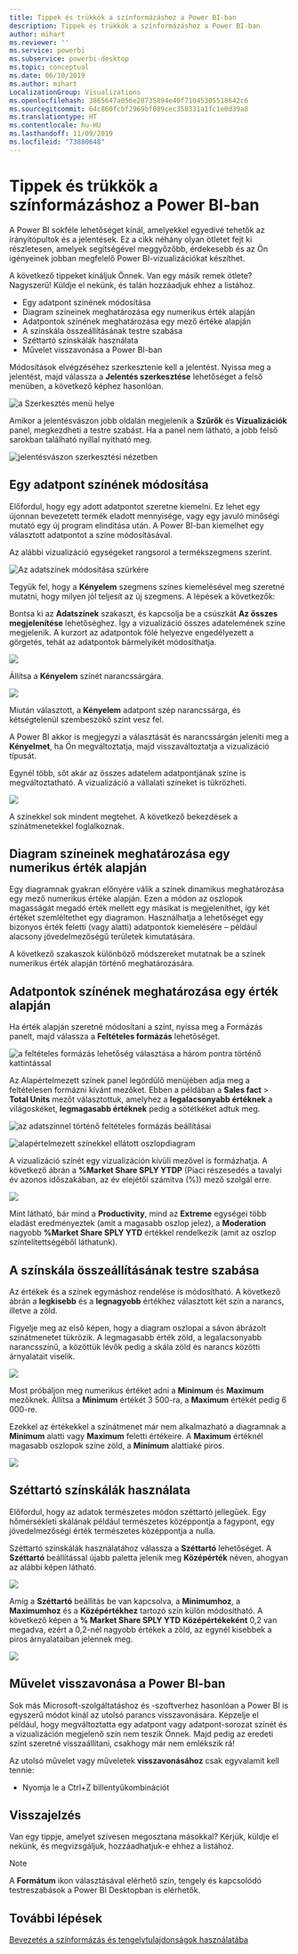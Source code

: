 ```yaml
---
title: Tippek és trükkök a színformázáshoz a Power BI-ban
description: Tippek és trükkök a színformázáshoz a Power BI-ban
author: mihart
ms.reviewer: ''
ms.service: powerbi
ms.subservice: powerbi-desktop
ms.topic: conceptual
ms.date: 06/10/2019
ms.author: mihart
LocalizationGroup: Visualizations
ms.openlocfilehash: 3865647a056e28735894e40f71045305518642c6
ms.sourcegitcommit: 64c860fcbf2969bf089cec358331a1fc1e0d39a8
ms.translationtype: HT
ms.contentlocale: hu-HU
ms.lasthandoff: 11/09/2019
ms.locfileid: "73880648"
---
```

# <a name="tips-and-tricks-for-color-formatting-in-power-bi"></a>Tippek és trükkök a színformázáshoz a Power BI-ban
A Power BI sokféle lehetőséget kínál, amelyekkel egyedivé tehetők az irányítópultok és a jelentések. Ez a cikk néhány olyan ötletet fejt ki részletesen, amelyek segítségével meggyőzőbb, érdekesebb és az Ön igényeinek jobban megfelelő Power BI-vizualizációkat készíthet.

A következő tippeket kínáljuk Önnek. Van egy másik remek ötlete? Nagyszerű! Küldje el nekünk, és talán hozzáadjuk ehhez a listához.

* Egy adatpont színének módosítása
* Diagram színeinek meghatározása egy numerikus érték alapján
* Adatpontok színének meghatározása egy mező értéke alapján
* A színskála összeállításának testre szabása
* Széttartó színskálák használata
* Művelet visszavonása a Power BI-ban

Módosítások elvégzéséhez szerkesztenie kell a jelentést. Nyissa meg a jelentést, majd válassza a **Jelentés szerkesztése** lehetőséget a felső menüben, a következő képhez hasonlóan.

![a Szerkesztés menü helye](media/service-tips-and-tricks-for-color-formatting/power-bi-edit-report.png)

Amikor a jelentésvászon jobb oldalán megjelenik a **Szűrők** és **Vizualizációk** panel, megkezdheti a testre szabást. Ha a panel nem látható, a jobb felső sarokban található nyíllal nyitható meg.

![jelentésvászon szerkesztési nézetben](media/service-tips-and-tricks-for-color-formatting/power-bi-edit.png)

## <a name="change-the-color-of-a-single-data-point"></a>Egy adatpont színének módosítása
Előfordul, hogy egy adott adatpontot szeretne kiemelni. Ez lehet egy újonnan bevezetett termék eladott mennyisége, vagy egy javuló minőségi mutató egy új program elindítása után. A Power BI-ban kiemelhet egy választott adatpontot a színe módosításával.

Az alábbi vizualizáció egységeket rangsorol a termékszegmens szerint. 

![Az adatszínek módosítása szürkére](media/service-tips-and-tricks-for-color-formatting/power-bi-data.png)

Tegyük fel, hogy a **Kényelem** szegmens színes kiemelésével meg szeretné mutatni, hogy milyen jól teljesít az új szegmens. A lépések a következők:

Bontsa ki az **Adatszínek** szakaszt, és kapcsolja be a csúszkát **Az összes megjelenítése** lehetőséghez. Így a vizualizáció összes adatelemének színe megjelenik. A kurzort az adatpontok fölé helyezve engedélyezett a görgetés, tehát az adatpontok bármelyikét módosíthatja.

![](media/service-tips-and-tricks-for-color-formatting/power-bi-show.png)

Állítsa a **Kényelem** színét narancssárgára. 

![](media/service-tips-and-tricks-for-color-formatting/power-bi-one-color.png)

Miután választott, a **Kényelem** adatpont szép narancssárga, és kétségtelenül szembeszökő színt vesz fel.

A Power BI akkor is megjegyzi a választását és narancssárgán jeleníti meg a **Kényelmet**, ha Ön megváltoztatja, majd visszaváltoztatja a vizualizáció típusát.

Egynél több, sőt akár az összes adatelem adatpontjának színe is megváltoztatható. A vizualizáció a vállalati színeket is tükrözheti. 

![](media/service-tips-and-tricks-for-color-formatting/power-bi-corporate.png)

A színekkel sok mindent megtehet. A következő bekezdések a színátmenetekkel foglalkoznak.

## <a name="base-the-colors-of-a-chart-on-a-numeric-value"></a>Diagram színeinek meghatározása egy numerikus érték alapján
Egy diagramnak gyakran előnyére válik a színek dinamikus meghatározása egy mező numerikus értéke alapján. Ezen a módon az oszlopok magasságát megadó érték mellett egy másikat is megjeleníthet, így két értéket szemléltethet egy diagramon. Használhatja a lehetőséget egy bizonyos érték feletti (vagy alatti) adatpontok kiemelésére – például alacsony jövedelmezőségű területek kimutatására.

A következő szakaszok különböző módszereket mutatnak be a színek numerikus érték alapján történő meghatározására.

## <a name="base-the-color-of-data-points-on-a-value"></a>Adatpontok színének meghatározása egy érték alapján
Ha érték alapján szeretné módosítani a színt, nyissa meg a Formázás panelt, majd válassza a **Feltételes formázás** lehetőséget.  

![a feltételes formázás lehetőség választása a három pontra történő kattintással](media/service-tips-and-tricks-for-color-formatting/power-bi-conditional-formatting.png)

Az Alapértelmezett színek panel legördülő menüjében adja meg a feltételesen formázni kívánt mezőket. Ebben a példában a **Sales fact** > **Total Units** mezőt választottuk, amelyhez a **legalacsonyabb értéknek** a világoskéket, **legmagasabb értéknek** pedig a sötétkéket adtuk meg. 

![az adatszínnel történő feltételes formázás beállításai](media/service-tips-and-tricks-for-color-formatting/power-bi-conditional-formatting2-new.png)

![alapértelmezett színekkel ellátott oszlopdiagram](media/service-tips-and-tricks-for-color-formatting/power-bi-default-colors.png)

A vizualizáció színét egy vizualizáción kívüli mezővel is formázhatja. A következő ábrán a **%Market Share SPLY YTDP** (Piaci részesedés a tavalyi év azonos időszakában, az év elejétől számítva (%)) mező szolgál erre. 

![](media/service-tips-and-tricks-for-color-formatting/power-bi-conditional-colors.png)


Mint látható, bár mind a **Productivity**, mind az **Extreme** egységei több eladást eredményeztek (amit a magasabb oszlop jelez), a **Moderation** nagyobb **%Market Share SPLY YTD** értékkel rendelkezik (amit az oszlop színtelítettségéből láthatunk).

## <a name="customize-the-colors-used-in-the-color-scale"></a>A színskála összeállításának testre szabása
Az értékek és a színek egymáshoz rendelése is módosítható. A következő ábrán a **legkisebb** és a **legnagyobb** értékhez választott két szín a narancs, illetve a zöld.

Figyelje meg az első képen, hogy a diagram oszlopai a sávon ábrázolt színátmenetet tükrözik. A legmagasabb érték zöld, a legalacsonyabb narancsszínű, a közöttük lévők pedig a skála zöld és narancs közötti árnyalatait viselik.

![](media/service-tips-and-tricks-for-color-formatting/power-bi-conditional4.png)

Most próbáljon meg numerikus értéket adni a **Minimum** és **Maximum** mezőknek. Állítsa a **Minimum** értékét 3 500-ra, a **Maximum** értékét pedig 6 000-re.

Ezekkel az értékekkel a színátmenet már nem alkalmazható a diagramnak a **Minimum** alatti vagy **Maximum** feletti értékeire. A **Maximum** értéknél magasabb oszlopok színe zöld, a **Minimum** alattiaké piros.

![](media/service-tips-and-tricks-for-color-formatting/power-bi-conditional3.png)

## <a name="use-diverging-color-scales"></a>Széttartó színskálák használata
Előfordul, hogy az adatok természetes módon széttartó jellegűek. Egy hőmérsékleti skálának például természetes középpontja a fagypont, egy jövedelmezőségi érték természetes középpontja a nulla.

Széttartó színskálák használatához válassza a **Széttartó** lehetőséget. A **Széttartó** beállítással újabb paletta jelenik meg **Középérték** néven, ahogyan az alábbi képen látható.

![](media/service-tips-and-tricks-for-color-formatting/power-bi-diverging2.png)

Amíg a **Széttartó** beállítás be van kapcsolva, a **Minimumhoz**, a **Maximumhoz** és a **Középértékhez** tartozó szín külön módosítható. A következő képen a **% Market Share SPLY YTD** **Középértékeként** 0,2 van megadva, ezért a 0,2-nél nagyobb értékek a zöld, az egynél kisebbek a piros árnyalataiban jelennek meg.

![](media/service-tips-and-tricks-for-color-formatting/power-bi-diverging.png)

## <a name="how-to-undo-in-power-bi"></a>Művelet visszavonása a Power BI-ban
Sok más Microsoft-szolgáltatáshoz és -szoftverhez hasonlóan a Power BI is egyszerű módot kínál az utolsó parancs visszavonására. Képzelje el például, hogy megváltoztatta egy adatpont vagy adatpont-sorozat színét és a vizualizáción megjelenő szín nem teszik Önnek. Majd pedig az eredeti színt szeretné visszaállítani, csakhogy már nem emlékszik rá!

Az utolsó művelet vagy műveletek **visszavonásához** csak egyvalamit kell tennie:

- Nyomja le a Ctrl+Z billentyűkombinációt

## <a name="feedback"></a>Visszajelzés
Van egy tippje, amelyet szívesen megosztana másokkal? Kérjük, küldje el nekünk, és megvizsgáljuk, hozzáadhatjuk-e ehhez a listához.

>[!NOTE]
>A **Formátum** ikon választásával elérhető szín, tengely és kapcsolódó testreszabások a Power BI Desktopban is elérhetők.

## <a name="next-steps"></a>További lépések
[Bevezetés a színformázás és tengelytulajdonságok használatába](service-getting-started-with-color-formatting-and-axis-properties.md)

